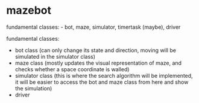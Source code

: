 # mazebot
fundamental classes:  - bot, maze, simulator, timertask (maybe), driver

fundamental classes:

- bot class (can only change its state and direction, moving will be simulated in the simulator class)
- maze class (mostly updates the visual representation of maze, and checks whether a space coordinate is walled)
- simulator class (this is where the search algorithm will be implemented, it will be easier to access the bot and maze class from here and show the simulation)
- driver

